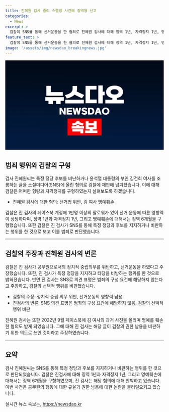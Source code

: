 ```yaml
---
title: 진혜원 검사 쥴리 스펠링 사건에 징역형 선고
categories:
  - News
excerpt: >
  검찰이 SNS를 통해 선거운동을 한 혐의로 진혜원 검사에 대해 징역 1년, 자격정지 1년, 명예훼손 혐의로는 징역 6개월을 구형했다. 검찰은 공직선거법 위반과 국가공무원법 위반을 지적하며, 진 검사는 행위를 부인하고 반성하지 않았다. 또한, 민주당 지지 의사를 밝히고 특정 정당을 지지하거나 비판한 것으로 밝혀졌다. 이에 대해 진 검사는 SNS로 의견 표현이 범죄가 아니라고 주장하며, 검찰을 비판하고 있다. 추가로, 김 여사 명예훼손 혐의도 받고 이에 대해 검찰의 권한 남용을 비판하기 위해 새로운 신조어를 주장하고 있다.
feature_text: >
  검찰이 SNS를 통해 선거운동을 한 혐의로 진혜원 검사에 대해 징역 1년, 자격정지 1년, 명예훼손 혐의로는 징역 6개월을 구형했다. 검찰은 공직선거법 위반과 국가공무원법 위반을 지적하며, 진 검사는 행위를 부인하고 반성하지 않았다. 또한, 민주당 지지 의사를 밝히고 특정 정당을 지지하거나 비판한 것으로 밝혀졌다. 이에 대해 진 검사는 SNS로 의견 표현이 범죄가 아니라고 주장하며, 검찰을 비판하고 있다. 추가로, 김 여사 명예훼손 혐의도 받고 이에 대해 검찰의 권한 남용을 비판하기 위해 새로운 신조어를 주장하고 있다.
image: '/assets/img/newsdao_breakingnews.jpg'
---
```


<p><img src="/assets/img/newsdao_breakingnews.jpg" alt="ontimetimes 속보" /></p>

<h2 data-ke-size="size26">범죄 행위와 검찰의 구형</h2>

<p data-ke-size="size16">검사 진혜원씨는 특정 정당 후보를 비난하거나 윤석열 대통령의 부인 김건희 여사를 조롱하는 글을 소셜미디어(SNS)에 올린 혐의로 검찰에 재판에 넘겨졌습니다. 이에 대해 검찰은 어떠한 형량과 자격정지를 구형하였는지 살펴보도록 하겠습니다.</p>

<ul>
<li>진혜원 검사에 대한 혐의: 선거법 위반, 김 여사 명예훼손</li>
</ul>

<p data-ke-size="size16">검찰은 진 검사의 페이스북 계정에 1만명 이상의 팔로워가 있어 선거 운동에 따른 영향력이 상당하다며, 징역 1년과 자격정지 1년, 그리고 명예훼손에 대해서는 징역 6개월을 구형했습니다. 또한 검찰은 진 검사가 SNS를 통해 특정 정당과 후보를 지지하거나 비판하는 행위를 한 것으로 보고 이를 범죄로 판단했습니다.</p>

<hr>

<h2 data-ke-size="size26">검찰의 주장과 진혜원 검사의 변론</h2>

<p data-ke-size="size16">검찰은 진 검사가 공무원으로서의 정치적 중립의무를 위반하고, 선거운동을 하였다고 주장했습니다. 또한, 진 검사가 특정 정당을 지지하고 타당을 비방하는 행위를 한 것으로 밝혀졌습니다. 반면 진 검사는 SNS로 의견 표명은 범죄의 구성 요건에 해당하지 않는다고 주장하고, 검찰의 선택적 행위를 비판했습니다.</p>

<ul>
<li>검찰의 주장: 정치적 중립 의무 위반, 선거운동의 영향력 남용</li>
<li>진검사의 변론: SNS 의견 표명은 범죄의 구성 요건에 해당하지 않음, 검찰의 선택적 행위 비판</li>
</ul>

<p data-ke-size="size16">진혜원 검사는 또한 2022년 9월 페이스북에 김 여사의 과거 사진을 올리며 명예를 훼손한 혐의도 받게 되었습니다. 그에 대해 진 검사는 해당 글이 검찰의 권한 남용을 비판하기 위한 의도로 쓰인 것이라고 주장하였습니다.</p>

<hr>

<h2 data-ke-size="size26">요약</h2>

<p data-ke-size="size16">검사 진혜원씨는 SNS를 통해 특정 정당과 후보를 지지하거나 비판하는 행위를 한 것으로 판단되었습니다. 검찰은 진검사에 대해 징역 1년과 자격정지 1년, 그리고 명예훼손에 대해서는 징역 6개월을 구형하였으며, 진 검사는 해당 혐의에 대해 반박하고 있습니다. 이번 사건은 공무원의 행동에 대한 규율과 권한 남용에 대한 논란을 불러일으키고 있습니다.</p>
실시간 뉴스 속보는, <a href="https://newsdao.kr" rel="dofollow">https://newsdao.kr</a>


